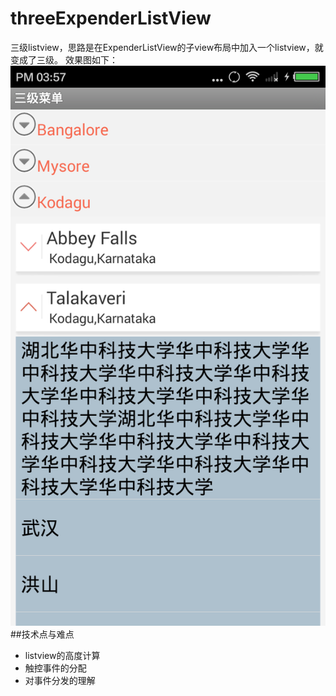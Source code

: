 # threeExpenderListView
三级listview，思路是在ExpenderListView的子view布局中加入一个listview，就变成了三级。
效果图如下：
![](https://github.com/reallin/threeExpenderListView/blob/master/three.png)
##技术点与难点
* listview的高度计算
* 触控事件的分配
* 对事件分发的理解
